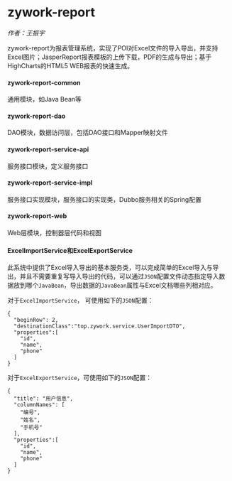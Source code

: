 # zywork-report

*作者：王振宇*

zywork-report为报表管理系统，实现了POI对Excel文件的导入导出，并支持Excel图片；JasperReport报表模板的上传下载，PDF的生成与导出；基于HighCharts的HTML5 WEB报表的快速生成。

#### zywork-report-common

通用模块，如Java Bean等

#### zywork-report-dao

DAO模块，数据访问层，包括DAO接口和Mapper映射文件

#### zywork-report-service-api

服务接口模块，定义服务接口

#### zywork-report-service-impl

服务接口实现模块，服务接口的实现类，Dubbo服务相关的Spring配置

#### zywork-report-web

Web层模块，控制器层代码和视图

#### ExcelImportService和ExcelExportService
此系统中提供了Excel导入导出的基本服务类，可以完成简单的Excel导入与导出，并且不需要重复写导入导出的代码，可以通过```JSON```配置文件动态指定导入数据放到哪个```JavaBean```，导出数据的```JavaBean```属性与Excel文档哪些列相对应。

对于```ExcelImportService```， 可使用如下的```JSON```配置：

```
{
  "beginRow": 2,
  "destinationClass":"top.zywork.service.UserImportDTO",
  "properties":[
    "id",
    "name",
    "phone"
  ]
}
```

对于```ExcelExportService```，可使用如下的```JSON```配置：

```
{
  "title": "用户信息",
  "columnNames": [
    "编号",
    "姓名",
    "手机号"
  ],
  "properties":[
    "id",
    "name",
    "phone"
  ]
}
```